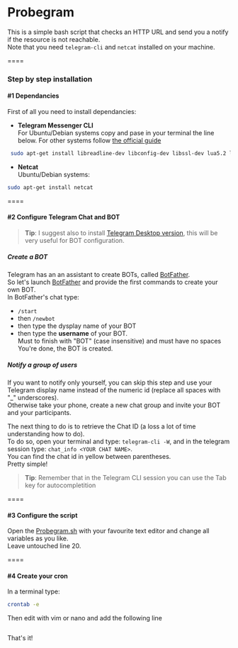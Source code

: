 # Probegram
This is a simple bash script that checks an HTTP URL and send you a notify if the resource is not reachable.<br />
Note that you need `telegram-cli` and `netcat` installed on your machine.

====

### Step by step installation

#### #1 Dependancies
First of all you need to install dependancies:
* **Telegram Messenger CLI**<br />For Ubuntu/Debian systems copy and pase in your terminal the line below. For other systems follow [the official guide](https://github.com/vysheng/tg#installation)
```bash
 sudo apt-get install libreadline-dev libconfig-dev libssl-dev lua5.2 liblua5.2-dev libevent-dev libjansson-dev libpython-dev make  
```
* **Netcat**<br />Ubuntu/Debian systems:
```bash
sudo apt-get install netcat
```
====

#### #2 Configure Telegram Chat and BOT

> **Tip**: I suggest also to install [Telegram Desktop version](https://desktop.telegram.org/), this will be very useful for BOT configuration.

##### Create a BOT
Telegram has an an assistant to create BOTs, called [BotFather](https://telegram.me/botfather).<br />
So let's launch [BotFather](https://telegram.me/botfather) and provide the first commands to create your own BOT.<br />
In BotFather's chat type:
* `/start`
* then `/newbot`
* then type the dysplay name of your BOT
* then type the **username** of your BOT.<br />Must to finish with "BOT" (case insensitive) and must have no spaces
You're done, the BOT is created.

##### Notify a group of users
If you want to notify only yourself, you can skip this step and use your Telegram display name instead of the numeric id (replace all spaces with "_" underscores).<br />
Otherwise take your phone, create a new chat group and invite your BOT and your participants.

The next thing to do is to retrieve the Chat ID (a loss a lot of time understanding how to do).<br />
To do so, open your terminal and type: `telegram-cli -W`, and in the telegram session type: `chat_info <YOUR CHAT NAME>`.<br />
You can find the chat id in yellow between parentheses.<br />
Pretty simple!

> **Tip**: Remember that in the Telegram CLI session you can use the Tab key for autocompletition

====

#### #3 Configure the script
Open the [Probegram.sh](https://github.com/gubi/Probegram/blob/master/Probegram.sh) with your favourite text editor and change all variables as you like.<br />
Leave untouched line 20.

====

#### #4 Create your cron
In a terminal type:
```bash
crontab -e
```
Then edit with vim or nano and add the following line
```Bash

```



That's it!
